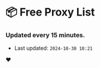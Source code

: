 # :package: Free Proxy List
### Updated every 15 minutes.

- Last updated: `2024-10-30 10:21`

:heart:
